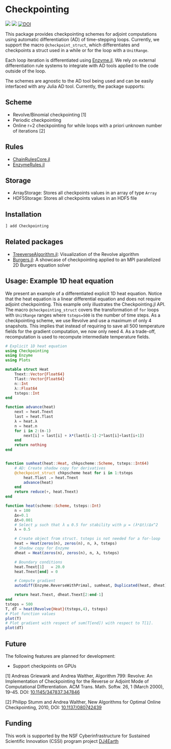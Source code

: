 # Checkpointing
[![][build-stable-img]][build-url] [![][docs-stable-img]][docs-stable-url] [![DOI](https://zenodo.org/badge/417181074.svg)](https://zenodo.org/badge/latestdoi/417181074)

This package provides checkpointing schemes for adjoint computations using automatic differentiation (AD) of time-stepping loops. Currently, we support the macro `@checkpoint_struct`, which differentiates and checkpoints a struct used in a while or for the loop with a `UnitRange`.

Each loop iteration is differentiated using [Enzyme.jl](https://github.com/EnzymeAD/Enzyme.jl). We rely on external differentiation rule systems to integrate with AD tools applied to the code outside of the loop.

The schemes are agnostic to the AD tool being used and can be easily interfaced with any Julia AD tool. Currently, the package supports:

## Scheme
* Revolve/Binomial checkpointing [1]
* Periodic checkpointing
* Online r=2 checkpointing for while loops with a priori unknown number of iterations [2]

## Rules
* [ChainRulesCore.jl](https://juliadiff.org/ChainRulesCore.jl/stable/)
* [EnzymeRules.jl](https://enzyme.mit.edu/julia/stable/generated/custom_rule/)

## Storage
* ArrayStorage: Stores all checkpoints values in an array of type `Array`
* HDF5Storage: Stores all checkpoints values in an HDF5 file

## Installation

```julia
] add Checkpointing
```

## Related packages
* [TreeverseAlgorithm.jl](https://github.com/GiggleLiu/TreeverseAlgorithm.jl): Visualization of the Revolve algorithm
* [Burgers.jl](https://github.com/DJ4Earth/Burgers.jl): A showcase of checkpointing applied to an MPI parallelized 2D Burgers equation solver

## Usage: Example 1D heat equation

We present an example of a differentiated explicit 1D heat equation. Notice that the heat equation is a linear differential equation and does not require adjoint checkpointing. This example only illustrates the Checkpointing.jl API. The macro `@checkpointing_struct` covers the transformation of `for` loops with `UnitRange` ranges where `tsteps=500` is the number of time steps. As a checkpointing scheme, we use Revolve and use a maximum of only 4 snapshots. This implies that instead of requiring to save all 500 temperature fields for the gradient computation, we now only need 4. As a trade-off, recomputation is used to recompute intermediate temperature fields.

```julia
# Explicit 1D heat equation
using Checkpointing
using Enzyme
using Plots

mutable struct Heat
    Tnext::Vector{Float64}
    Tlast::Vector{Float64}
    n::Int
    λ::Float64
    tsteps::Int
end

function advance(heat)
    next = heat.Tnext
    last = heat.Tlast
    λ = heat.λ
    n = heat.n
    for i in 2:(n-1)
        next[i] = last[i] + λ*(last[i-1]-2*last[i]+last[i+1])
    end
    return nothing
end


function sumheat(heat::Heat, chkpscheme::Scheme, tsteps::Int64)
    # AD: Create shadow copy for derivatives
    @checkpoint_struct chkpscheme heat for i in 1:tsteps
        heat.Tlast .= heat.Tnext
        advance(heat)
    end
    return reduce(+, heat.Tnext)
end

function heat(scheme::Scheme, tsteps::Int)
    n = 100
    Δx=0.1
    Δt=0.001
    # Select μ such that λ ≤ 0.5 for stability with μ = (λ*Δt)/Δx^2
    λ = 0.5

    # Create object from struct. tsteps is not needed for a for-loop
    heat = Heat(zeros(n), zeros(n), n, λ, tsteps)
    # Shadow copy for Enzyme
    dheat = Heat(zeros(n), zeros(n), n, λ, tsteps)

    # Boundary conditions
    heat.Tnext[1]   = 20.0
    heat.Tnext[end] = 0

    # Compute gradient
    autodiff(Enzyme.ReverseWithPrimal, sumheat, Duplicated(heat, dheat), Const(scheme), Const(tsteps))

    return heat.Tnext, dheat.Tnext[2:end-1]
end
tsteps = 500
T, dT = heat(Revolve{Heat}(tsteps,4), tsteps)
# Plot function values
plot(T)
# Plot gradient with respect of sum(T[end]) with respect to T[1].
plot(dT)
```
## Future

The following features are planned for development:

* Support checkpoints on GPUs

[1] Andreas Griewank and Andrea Walther, Algorithm 799: Revolve: An Implementation of Checkpointing for the Reverse or Adjoint Mode of Computational Differentiation. ACM Trans. Math. Softw. 26, 1 (March 2000), 19–45. DOI: [10.1145/347837.347846](https://doi.org/10.1145/347837.347846)

[2] Philipp Stumm and Andrea Walther, New Algorithms for Optimal Online Checkpointing, 2010, DOI: [10.1137/080742439](https://doi.org/10.1137/080742439)

## Funding

This work is supported by the NSF Cyberinfrastructure for Sustained Scientific Innovation (CSSI) program project [DJ4Earth](https://dj4earth.github.io/)

[docs-stable-img]: https://img.shields.io/badge/docs-stable-blue.svg
[docs-stable-url]: https://Argonne-National-Laboratory.github.io/Checkpointing.jl/
[build-url]: https://github.com/Argonne-National-Laboratory/Checkpointing.jl/actions?query=workflow/actions?query=workflow
[build-stable-img]: https://github.com/Argonne-National-Laboratory/Checkpointing.jl/workflows/Run%20tests/badge.svg?branch=main
